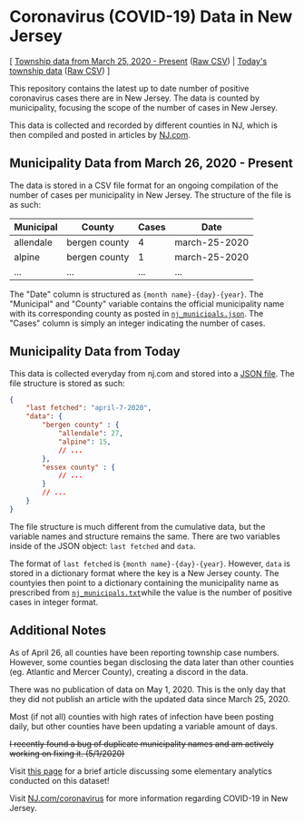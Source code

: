 # Coronavirus (COVID-19) Data in New Jersey
[
[ Township data from March 25, 2020 - Present](https://github.com/saaqebs/covid19-newjersey/blob/master/nj_total.csv) ([Raw CSV](https://raw.githubusercontent.com/saaqebs/covid19-newjersey/master/nj_total.csv))  |  [Today's township data](https://github.com/saaqebs/covid19-newjersey/blob/master/nj_today.json) ([Raw CSV](https://raw.githubusercontent.com/saaqebs/covid19-newjersey/master/nj_today.json)) ]

This repository contains the latest up to date number of positive coronavirus cases there are in New Jersey. The data is counted by municipality, focusing the scope of the number of cases in New Jersey.

This data is collected and recorded by different counties in NJ, which is then compiled and posted in articles by [NJ.com](https://www.nj.com/coronavirus/). 

## Municipality Data from March 26, 2020 - Present

The data is stored in a CSV file format for an ongoing compilation of the number of cases per municipality in New Jersey. The structure of the file is as such:

| Municipal | County        | Cases | Date          |
|-----------|---------------|-------|---------------|
| allendale | bergen county | 4     | march-25-2020 |
| alpine    | bergen county | 1     | march-25-2020 |
| ...       | ...           | ...   | ...           |

The "Date" column is structured as `{month name}-{day}-{year}`. The "Municipal" and "County" variable contains the official municipality name with its corresponding county as posted in [`nj_municipals.json`](./python/json/nj_municipals.json). The "Cases" column is simply an integer indicating the number of cases.

## Municipality Data from Today

This data is collected everyday from nj.com and stored into a [JSON file](https://raw.githubusercontent.com/saaqebs/covid19-newjersey/master/nj_today.json). The file structure is stored as such:

```json
{
    "last fetched": "april-7-2020",
    "data": {
        "bergen county" : {
            "allendale": 27, 
            "alpine": 15, 
            // ...
        },
        "essex county" : {
            // ...
        }
        // ...
    }
}

```

The file structure is much different from the cumulative data, but the variable names and structure remains the same. There are two variables inside of the JSON object: `last fetched` and `data`. 

The format of `last fetched` is `{month name}-{day}-{year}`. However, `data` is stored in a dictionary format where the key is a New Jersey county. The countyies then point to a dictionary containing the municipality name as prescribed from [`nj_municipals.txt`](https://raw.githubusercontent.com/saaqebs/covid19-newjersey/master/nj_municipals.txt)while the value is the number of positive cases in integer format.

## Additional Notes

As of April 26, all counties have been reporting township case numbers. However, some counties began disclosing the data later than other counties (eg. Atlantic and Mercer County), creating a discord in the data. 

There was no publication of data on May 1, 2020. This is the only day that they did not publish an article with the updated data since March 25, 2020. 

Most (if not all) counties with high rates of infection have been posting daily, but other counties have been updating a variable amount of days.

~~I recently found a bug of duplicate municipality names and am actively working on fixing it. (5/1/2020)~~

Visit [this page](https://github.com/saaqebs/analytics-coronavirus-nj) for a brief article discussing some elementary analytics conducted on this dataset! 

Visit [NJ.com/coronavirus](https://www.nj.com/coronavirus/) for more information regarding COVID-19 in New Jersey.